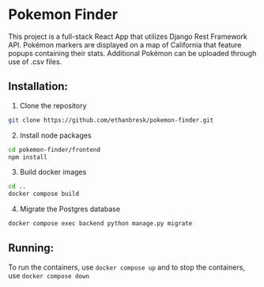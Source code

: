 # Pokemon Finder

This project is a full-stack React App that utilizes Django Rest Framework API. Pokémon markers are displayed on a map of California that feature popups containing their stats. Additional Pokémon can be uploaded through use of .csv files.

## Installation:

1. Clone the repository

```bash
git clone https://github.com/ethanbresk/pokemon-finder.git
```

2. Install node packages

```bash
cd pokemon-finder/frontend
npm install
```

3. Build docker images

```bash
cd ..
docker compose build
```

4. Migrate the Postgres database

```bash
docker compose exec backend python manage.py migrate
```

## Running:

To run the containers, use `docker compose up` and to stop the containers, use `docker compose down`
